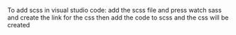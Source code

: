 To add scss in visual studio code:
add the scss file and press watch sass and create the link for the css
then add the code to scss and the css will be created
